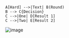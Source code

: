 

```mermaid
A[Hard] -->|Text| B(Round)
B --> C{Decision}
C -->|One| D[Result 1]
C -->|Two| E[Result 2]
```
![image](https://github.com/bmw-ece-ntust/internship/assets/123353805/dff1cf43-e6c0-40ee-a534-a9850623b0c3)
